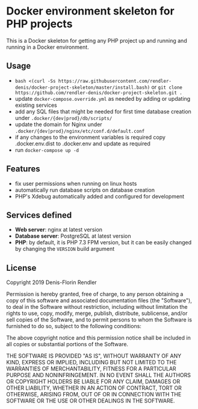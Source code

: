 # Docker environment skeleton for PHP projects

This is a Docker skeleton for getting any PHP project up and running and running in a Docker environment.

## Usage

 - ```bash <(curl -Ss https://raw.githubusercontent.com/rendler-denis/docker-project-skeleton/master/install.bash)```  or ```git clone https://github.com/rendler-denis/docker-project-skeleton.git .```
 - update ```docker-compose.override.yml``` as needed by adding or updating existing services
 - add any SQL files that might be needed for first time database creation under ```.docker/{dev|prod}/db/scripts/```
 - update the domain for Nginx under ```.docker/{dev|prod}/nginx/etc/conf.d/default.conf```
 - if any changes to the environment variables is required copy .docker.env.dist to .docker.env and update as required 
 - run ```docker-compose up -d```

## Features
 - fix user permissions when running on linux hosts
 - automatically run database scripts on database creation
 - PHP's Xdebug automatically added and configured for development

## Services defined

- **Web server**: nginx at latest version
- **Database server**: PostgreSQL at latest version
- **PHP**: by default, it is PHP 7.3 FPM version, but it can be easily changed by changing the ```VERSION```  build argument

## License

Copyright 2019  Denis-Florin Rendler

Permission is hereby granted, free of charge, to any person obtaining a copy of this software and associated documentation files (the "Software"), to deal in the Software without restriction, including without limitation the rights to use, copy, modify, merge, publish, distribute, sublicense, and/or sell copies of the Software, and to permit persons to whom the Software is furnished to do so, subject to the following conditions:

The above copyright notice and this permission notice shall be included in all copies or substantial portions of the Software.

THE SOFTWARE IS PROVIDED "AS IS", WITHOUT WARRANTY OF ANY KIND, EXPRESS OR IMPLIED, INCLUDING BUT NOT LIMITED TO THE WARRANTIES OF MERCHANTABILITY, FITNESS FOR A PARTICULAR PURPOSE AND NONINFRINGEMENT. IN NO EVENT SHALL THE AUTHORS OR COPYRIGHT HOLDERS BE LIABLE FOR ANY CLAIM, DAMAGES OR OTHER LIABILITY, WHETHER IN AN ACTION OF CONTRACT, TORT OR OTHERWISE, ARISING FROM, OUT OF OR IN CONNECTION WITH THE SOFTWARE OR THE USE OR OTHER DEALINGS IN THE SOFTWARE.
